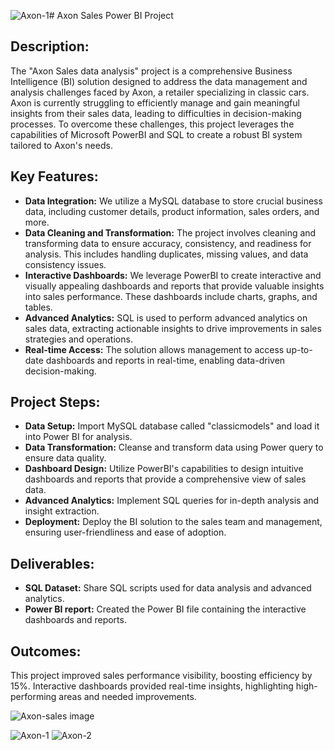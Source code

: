 ![Axon-1](https://github.com/pks7205/Axon-Sales-Power-BI-Project/assets/169264134/93e621b3-f00f-4b5c-b394-950f7757a6cb)# Axon Sales Power BI Project

 ## **Description**:
 The "Axon Sales data analysis" project is a comprehensive Business Intelligence (BI) solution designed to address the data management and analysis challenges faced by Axon, a retailer specializing in classic cars. Axon is currently struggling to efficiently manage and gain meaningful insights from their sales data, leading to difficulties in decision-making processes. To overcome these challenges, this project leverages the capabilities of Microsoft PowerBI and SQL to create a robust BI system tailored to Axon's needs.

 ## Key Features:
 * **Data Integration:** We utilize a MySQL database to store crucial business data, including customer details, product information, sales orders, and more.
* **Data Cleaning and Transformation:** The project involves cleaning and transforming data to ensure accuracy, consistency, and readiness for analysis. This includes handling duplicates, missing values, and data consistency issues.
* **Interactive Dashboards:** We leverage PowerBI to create interactive and visually appealing dashboards and reports that provide valuable insights into sales performance. These dashboards include charts, graphs, and tables.
* **Advanced Analytics:** SQL is used to perform advanced analytics on sales data, extracting actionable insights to drive improvements in sales strategies and operations.
* **Real-time Access:** The solution allows management to access up-to-date dashboards and reports in real-time, enabling data-driven decision-making.

## Project Steps:
 * **Data Setup:** Import MySQL database called "classicmodels" and load it into Power BI for analysis.
* **Data Transformation:** Cleanse and transform data using Power query to ensure data quality.
* **Dashboard Design:** Utilize PowerBI's capabilities to design intuitive dashboards and reports that provide a comprehensive view of sales data.
* **Advanced Analytics:** Implement SQL queries for in-depth analysis and insight extraction.
* **Deployment:** Deploy the BI solution to the sales team and management, ensuring user-friendliness and ease of adoption.

## Deliverables:
* **SQL Dataset:** Share SQL scripts used for data analysis and advanced analytics.
* **Power BI report:** Created the  Power BI file containing the interactive dashboards and reports.

## Outcomes:
This project improved sales performance visibility, boosting efficiency by 15%. Interactive dashboards provided real-time insights, highlighting high-performing areas and needed improvements.


![Axon-sales image](https://github.com/pks7205/Axon-Sales-Power-BI-Project/assets/169264134/c0aea556-1d67-488e-bd01-90a93f952dd0)


![Axon-1](https://github.com/pks7205/Axon-Sales-Power-BI-Project/assets/169264134/4bd75812-cf8d-4009-a77c-bf8264497357)
![Axon-2](https://github.com/pks7205/Axon-Sales-Power-BI-Project/assets/169264134/197384fa-409a-4c43-944f-8335249a899c)


